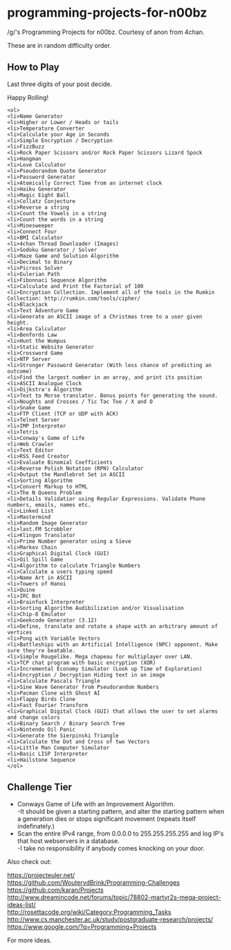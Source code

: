 programming-projects-for-n00bz
==============================

/g/'s Programming Projects for n00bz. Courtesy of anon from 4chan.

These are in random difficulty order.

How to Play
-----------------------------
Last three digits of your post decide.

Happy Rolling!

    <ol>
    <li>Name Generator
    <li>Higher or Lower / Heads or tails
    <li>Temperature Converter
    <li>Calculate your Age in Seconds
    <li>Simple Encryption / Decryption
    <li>FizzBuzz
    <li>Rock Paper Scissors and/or Rock Paper Scissors Lizard Spock
    <li>Hangman
    <li>Love Calculator
    <li>Pseudorandom Quote Generator
    <li>Password Generator
    <li>Atomically Correct Time from an internet clock
    <li>Haiku Generator
    <li>Magic Eight Ball
    <li>Collatz Conjecture
    <li>Reverse a string
    <li>Count the Vowels in a string
    <li>Count the words in a string
    <li>Minesweeper
    <li>Connect Four
    <li>BMI Calculator
    <li>4chan Thread Downloader (Images)
    <li>Sodoku Generator / Solver
    <li>Maze Game and Solution Algorithm
    <li>Decimal to Binary
    <li>Picross Solver
    <li>Eulerian Path
    <li>Fibonnaci Sequence Algorithm
    <li>Calculate and Print the Factorial of 100
    <li>Encryption Collection. Implement all of the tools in the Rumkin Collection: http://rumkin.com/tools/cipher/
    <li>Blackjack
    <li>Text Adventure Game
    <li>Generate an ASCII image of a Christmas tree to a user given height.
    <li>Area Calculator
    <li>Benfords Law
    <li>Hunt the Wumpus
    <li>Static Website Generator
    <li>Crossword Game
    <li>NTP Server
    <li>Stronger Password Generator (With less chance of predicting an outcome)
    <li>Find the largest number in an array, and print its position
    <li>ASCII Analogue Clock
    <li>Dijkstra's Algorithm
    <li>Text to Morse translator. Bonus points for generating the sound.
    <li>Noughts and Crosses / Tic Tac Toe / X and O
    <li>Snake Game
    <li>FTP Client (TCP or UDP with ACK)
    <li>Telnet Server
    <li>IMP Interpreter
    <li>Tetris
    <li>Conway's Game of Life
    <li>Web Crawler
    <li>Text Editor
    <li>RSS Feed Creator
    <li>Evaluate Binomial Coefficients
    <li>Reverse Polish Notation (RPN) Calculator
    <li>Output the Mandlebrot Set in ASCII
    <li>Sorting Algorithm
    <li>Convert Markup to HTML
    <li>The N Queens Problem
    <li>Details Validatior using Regular Expressions. Validate Phone numbers, emails, names etc.
    <li>Linked List
    <li>Mastermind
    <li>Random Image Generator
    <li>last.FM Scrobbler
    <li>Klingon Translator
    <li>Prime Number generator using a Sieve
    <li>Markov Chain
    <li>Graphical Digital Clock (GUI)
    <li>Oil Spill Game
    <li>Algorithm to calculate Triangle Numbers
    <li>Calculate a users typing speed
    <li>Name Art in ASCII
    <li>Towers of Hanoi
    <li>Quine
    <li>IRC Bot
    <li>Brainfuck Interpreter
    <li>Sorting Algorithm Audibilization and/or Visualisation
    <li>Chip-8 Emulator
    <li>Geekcode Generator (3.12)
    <li>Define, translate and rotate a shape with an arbitrary amount of vertices
    <li>Pong with Variable Vectors
    <li>Battleships with an Artificial Intelligence (NPC) opponent. Make sure they're beatable.
    <li>Simple Rougelike. Mega chapeau for multiplayer over LAN.
    <li>TCP chat program with basic encryption (XOR)
    <li>Incremental Economy Simulator (Look up Time of Exploration)
    <li>Encryption / Decryption Hiding text in an image
    <li>Calculate Pascals Triangle
    <li>Sine Wave Generator from Pseudorandom Numbers
    <li>Pacman Clone with Ghost AI
    <li>Flappy Birds Clone
    <li>Fast Fourier Transform
    <li>Graphical Digital Clock (GUI) that allows the user to set alarms and change colors
    <li>Binary Search / Binary Search Tree
    <li>Nintendo Oil Panic
    <li>Generate the Sierpinski Triangle
    <li>Calculate the Dot and Cross of two Vectors
    <li>Little Man Computer Simulator
    <li>Basic LISP Interpreter
    <li>Hailstone Sequence
    </ol>

Challenge Tier
------------------------------
<ul>
<li>Conways Game of Life with an Improvement Algorithm.<br>
-It should be given a starting pattern, and alter the starting pattern when a generation dies or stops significant movement (repeats itself indefinately.)
<li>Scan the entire IPv4 range, from 0.0.0.0 to 255.255.255.255 and log IP's that host webservers in a database.<br>
-I take no responsibility if anybody comes knocking on your door.
</ul>

Also check out:

https://projecteuler.net/<br>
https://github.com/WoutervdBrink/Programming-Challenges<br>
https://github.com/karan/Projects<br>
http://www.dreamincode.net/forums/topic/78802-martyr2s-mega-project-ideas-list/<br>
http://rosettacode.org/wiki/Category:Programming_Tasks<br>
http://www.cs.manchester.ac.uk/study/postgraduate-research/projects/<br>
https://www.google.com/?q=Programming+Projects<br>

For more ideas.

